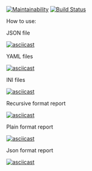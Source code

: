[![Maintainability](https://api.codeclimate.com/v1/badges/4f45375ea021681f5d17/maintainability)](https://codeclimate.com/github/tonytoponi/project-lvl2-s479/maintainability) [![Build Status](https://travis-ci.org/tonytoponi/project-lvl2-s479.svg?branch=master)](https://travis-ci.org/tonytoponi/project-lvl2-s479)

How to use:

JSON file

[![asciicast](https://asciinema.org/a/ZiLUENc77KM18NUtWFjomWH8M.svg)](https://asciinema.org/a/ZiLUENc77KM18NUtWFjomWH8M)

YAML files

[![asciicast](https://asciinema.org/a/8vhwFg6S6jVfcqb7CHsSyaav7.svg)](https://asciinema.org/a/8vhwFg6S6jVfcqb7CHsSyaav7)

INI files

[![asciicast](https://asciinema.org/a/BzIYoMzLGzLqYX907NqCzVM4x.svg)](https://asciinema.org/a/BzIYoMzLGzLqYX907NqCzVM4x)

Recursive format report

[![asciicast](https://asciinema.org/a/yZEuIRA5MI8EwddM7QeSwttla.svg)](https://asciinema.org/a/yZEuIRA5MI8EwddM7QeSwttla)

Plain format report

[![asciicast](https://asciinema.org/a/zktELxwDb9J071uy6Zq8ek5ZQ.svg)](https://asciinema.org/a/zktELxwDb9J071uy6Zq8ek5ZQ)

Json format report

[![asciicast](https://asciinema.org/a/XFwSC2eKMIq6UhivdzU4W6JiM.svg)](https://asciinema.org/a/XFwSC2eKMIq6UhivdzU4W6JiM)

